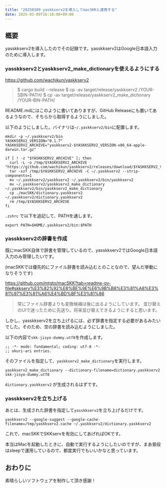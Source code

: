 ```yaml
---
title: "20250309 yaskkserv2を導入してmacSKKと連携する"
date: 2025-03-09T16:18:08+09:00
---
```


## 概要

yasskkserv2を導入したのでその記録です。yasskkserv2はGoogle日本語入力のために導入します。

### yasskkserv2とyaskkserv2_make_dictionaryを使えるようにする

https://github.com/wachikun/yaskkserv2

> $ cargo build --release
$ cp -av target/release/yaskkserv2 /YOUR-SBIN-PATH/
$ cp -av target/release/yaskkserv2_make_dictionary /YOUR-BIN-PATH/

README.mdにはこのように書いてありますが、GitHub Releaseにも置いてあるようなので、そちらから取得するようにしました。

以下のようにしました。バイナリは`~/.yaskkserv2/bin`に配置します。

```shell
mkdir -p ~/.yaskkserv2/bin
YASKKSERV2_VERSION="0.1.7"
YASKKSERV2_ARCHIVE="yaskkserv2-$YASKKSERV2_VERSION-x86_64-apple-darwin.tar.gz"

if [ ! -z "$YASKKSERV2_ARCHIVE" ]; then
  curl -L -o /tmp/$YASKKSERV2_ARCHIVE "https://github.com/wachikun/yaskkserv2/releases/download/$YASKKSERV2_VERSION/$YASKKSERV2_ARCHIVE"
  tar -xzf /tmp/$YASKKSERV2_ARCHIVE -C ~/.yaskkserv2 --strip-components=1
  mv ~/.yaskkserv2/yaskkserv2 ~/.yaskkserv2/bin/yaskkserv2
  mv ~/.yaskkserv2/yaskkserv2_make_dictionary ~/.yaskkserv2/bin/yaskkserv2_make_dictionary
  cp ./macSKK/dictionary.yaskkserv2 ~/.yaskkserv2/dictionary.yaskkserv2
  rm /tmp/$YASKKSERV2_ARCHIVE
fi
```


`.zshrc` で以下を追記して、PATHを通します。

```shell
export PATH=$HOME/.yaskkserv2/bin:$PATH
```

### yasskkserv2の辞書を作成

既にmacSKK自体で辞書を管理しているので、yasskkserv2ではGoogle日本語入力のみ管理したいです。


(macSKKでは優先的にファイル辞書を読み込むとのことなので、望んだ挙動になりそうです)

https://github.com/mtgto/macSKK?tab=readme-ov-file#skkserv%E3%82%92%E8%BE%9E%E6%9B%B8%E3%81%A8%E3%81%97%E3%81%A6%E4%BD%BF%E3%81%86

> 常にファイル辞書よりも変換候補は後に出るようにしています。
並び替えのUIで迷ったために先送り。将来並び替えできるようにすると思います。


しかし、yasskkserv2を立ち上げるには、必ず辞書を指定する必要があるみたいでした。そのため、空の辞書を読み込むようにしました。


以下の内容で`skk-jisyo-dummy.utf8`を作成します。

```
;; -*- mode: fundamental; coding: utf-8 -*-
;; okuri-ari entries.
```

そのファイルを指定して、`yaskkserv2_make_dictionary`を実行します。

```shell
yaskkserv2_make_dictionary --dictionary-filename=dictionary.yaskkserv2 skk-jisyo-dummy.utf8
```

`dictionary.yaskkserv2` が生成されるはずです。

### yasskkserv2を立ち上げる

あとは、生成された辞書を指定して`yasskkserv2`を立ち上げるだけです。

```shell
yaskkserv2 --google-suggest --google-cache-filename=/tmp/yaskkserv2.cache ~/.yaskkserv2/dictionary.yaskkserv2
```

これで、macSKKでSKKservを有効にしてあげればOKです。

本当はMacを起動したときに、自動で実行するようにしたいのですが、まあ普段はsleepで運用しているので、都度実行でもいいかなと思っています。


## おわりに
素晴らしいソフトウェアを制作して頂き感謝！
